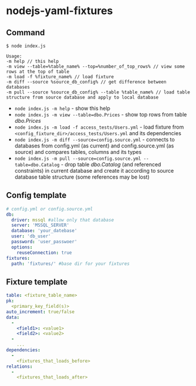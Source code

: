 # nodejs-yaml-fixtures

## Command
```
$ node index.js

Usage:
-m help // this help
-m view --table=%table_name% --top=%number_of_top_rows% // view some rows at the top of table
-m load -f %fixture_name% // load fixture
-m diff --source %source_db_config% // get difference between databases
-m pull --source %source_db_config% --table %table_name% // load table structure from source database and apply to local database
```
* `node index.js -m help` - show this help
* `node index.js -m view --table=dbo.Prices` - show top rows from table *dbo.Prices*
* `node index.js -m load -f access_tests/Users.yml` - load fixture from `<config_fixture_dir>/access_tests/Users.yml` and its dependencies
* `node index.js -m diff --source=config.source.yml` - connects to databases from config.yml (as current) and config.source.yml (as source) and compares tables, columns and its types
* `node index.js -m pull --source=config.source.yml --table=dbo.Catalog` - drop table *dbo.Catalog* (and referenced constraints) in current database and create it according to source database table structure (some references may be lost)

## Config template
```yaml
# config.yml or config.source.yml
db:
  driver: mssql #allow only that database
  server: 'MSSQL_SERVER' 
  database: 'your_datebase'
  user: 'db_user'
  password: 'user_passwoer'
  options:
    reuseConnection: true
fixtures:
  path: 'fixtures/' #base dir for your fixtures
```

## Fixture template
```yaml
table: <fixture_table_name>
pk:
  <primary_key_field(s)>
auto_increment: true/false
data:
  - 
    <field1>: <value1>
    <field2>: <value2>
  -
    ...
dependencies:
  -
    <fixtures_that_loads_before>
relations:
  -
    <fixtures_that_loads_after>
```


